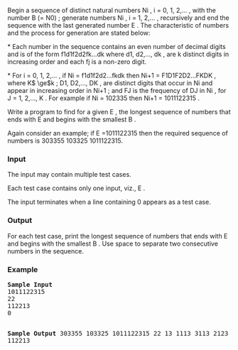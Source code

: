<p>Begin a sequence of distinct natural numbers Ni , i = 0, 1, 2,... , with the number B  (= N0) ; generate numbers Ni , i = 1, 2,... , recursively and end the sequence with the last generated number E . The characteristic of numbers and the process for generation are stated below:</p>
<p>
    * Each number in the sequence contains an even number of decimal digits and is of the form f1d1f2d2fk...dk where d1, d2,..., dk , are k distinct digits in increasing order and each fj is a non-zero digit.</p>
<p>    * For i = 0, 1, 2,... , if Ni = f1d1f2d2...fkdk then Ni+1 = F1D1F2D2...FKDK , where K$ \ge$k ; D1, D2,..., DK , are distinct digits that occur in Ni and appear in increasing order in Ni+1 ; and FJ is the frequency of DJ in Ni , for J = 1, 2,..., K . For example if Ni = 102335 then Ni+1 = 1011122315 .</p>
<p>
Write a program to find for a given E , the longest sequence of numbers that ends with E and begins with the smallest B .
</p>
<p>
Again consider an example; if E =1011122315 then the required sequence of numbers is 303355 103325 1011122315.
</p>
<h3>Input</h3>
<p>The input may contain multiple test cases.</p>
<p>Each test case contains only one input, viz., E .</p>
<p>The input terminates when a line containing 0 appears as a test case.</p>
<h3>Output</h3>
<p>
For each test case, print the longest sequence of numbers that ends with E and begins with the smallest B . Use space to separate two consecutive numbers in the sequence.
</p>

<h3>Example</h3>
<pre><b>Sample Input</b>
1011122315
22
112213
0

<b>Sample Output</b>
303355 103325 1011122315
22
13 1113 3113 2123 112213
</pre>